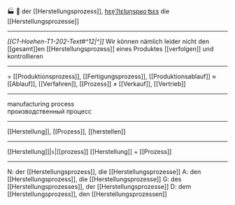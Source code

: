 🏭 🔵 der [[Herstellungsprozess]], [hɛɐ̯ˈʃtɛlʊŋspʁoˌʦɛs](https://youglish.com/pronounce/Herstellungsprozess/german)
die [[Herstellungsprozesse]]

---
*[[C1-Hoehen-T1-202-Text#^12|^]]* Wir können nämlich leider nicht den [[gesamt]]en [[Herstellungsprozess]] eines Produktes [[verfolgen]] und kontrollieren

---
= [[Produktionsprozess]], [[Fertigungsprozess]], [[Produktionsablauf]]
≈ [[Ablauf]], [[Verfahren]], [[Prozess]]
≠ [[Verkauf]], [[Vertrieb]]

---
manufacturing process  
производственный процесс

---
[[Herstellung]], [[Prozess]], [[herstellen]]

---
[[Herstellung]]|`s`|[[prozess]]
[[Herstellung]] + [[Prozess]]


---
N: der [[Herstellungsprozess]], die [[Herstellungsprozesse]]
A: den [[Herstellungsprozess]], die [[Herstellungsprozesse]]
G: des [[Herstellungsprozesses]], der [[Herstellungsprozesse]]
D: dem [[Herstellungsprozess]], den [[Herstellungsprozessen]]
